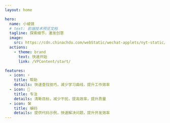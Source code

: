 ```yaml
---
layout: home

hero:
  name: 小棱镜
  # text: 前端技术预览文档
  tagline: 探索细节，激发创意
  image:
    src: https://cdn.chinachdu.com/webStatic/wechat-applets/nyt-static/xin_vlogLogo.png
  actions:
    - theme: brand
      text: 快速开始
      link: /VPContent/start/

features:
  - icon: ⚡️
    title: 帮助
    details: 快速查找技巧，减少学习曲线，提升工作效率
  - icon: 🖖
    title: 专注
    details: 清晰目标，减少干扰，提高效率，提升质量
  - icon: 🛠️
    title: 编码
    details: 提供代码示例，快速解决问题，提升开发效率
---
```


<script setup>
import { onMounted } from 'vue'
import { fetchReleaseTag } from './.vitepress/script/fetchReleaseTag.ts'

onMounted(() => {
  fetchReleaseTag()
})
</script>

<style>
.VPImage.image-src {
  padding: 24px;
  border-radius: 50%;
}
</style>
